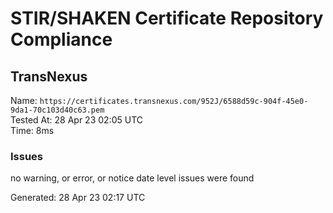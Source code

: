 # STIR/SHAKEN Certificate Repository Compliance

## TransNexus

Name: `https://certificates.transnexus.com/952J/6588d59c-904f-45e0-9da1-70c103d40c63.pem`\
Tested At: 28 Apr 23 02:05 UTC\
Time: 8ms

### Issues

no warning, or error, or notice date level issues were found

Generated: 28 Apr 23 02:17 UTC